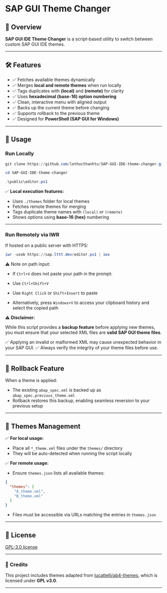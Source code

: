 # SAP GUI Theme Changer

## 📄 Overview

**SAP GUI IDE Theme Changer** is a script-based utility to switch between custom SAP GUI IDE themes.

---

## 🛠️ Features

* ✅ Fetches available themes dynamically
* ✅ Merges **local and remote themes** when run locally
* ✅ Tags duplicates with **(local)** and **(remote)** for clarity
* ✅ Uses **hexadecimal (base-16) option numbering**
* ✅ Clean, interactive menu with aligned output
* ✅ Backs up the current theme before changing
* ✅ Supports rollback to the previous theme
* ✅ Designed for **PowerShell (SAP GUI for Windows)**

---

## 🚀 Usage

### **Run Locally**

```powershell
git clone https://github.com/lethucthanhtu/SAP-GUI-IDE-theme-changer.git
```

```powershell
cd SAP-GUI-IDE-theme-changer
```

```powershell
.\public\editor.ps1
```

✅ **Local execution features:**

* Uses `./themes` folder for local themes
* Fetches remote themes for merging
* Tags duplicate theme names with `(local)` or `(remote)`
* Shows options using **base-16 (hex)** numbering

---

### **Run Remotely via IWR**

If hosted on a public server with HTTPS:

```powershell
iwr -useb https://sap.lttt.dev/editor.ps1 | iex
```

⚠️ Note on path input:

* If `Ctrl+V` does not paste your path in the prompt:

* Use `Ctrl+Shift+V`

* Use `Right Click` or `Shift+Insert` to paste

* Alternatively, press `Windows+V` to access your clipboard history and select the copied path

⚠️ **Disclaimer:**

While this script provides a **backup feature** before applying new themes,
you must ensure that your selected XML files are **valid SAP GUI theme files**.

✅ Applying an invalid or malformed XML may cause unexpected behavior in your SAP GUI.
✅ Always verify the integrity of your theme files before use.

---

## 🔄 Rollback Feature

When a theme is applied:

* The existing `abap_spec.xml` is backed up as `abap_spec.previous_theme.xml`
* Rollback restores this backup, enabling seamless reversion to your previous setup

---

## 📂 Themes Management

✅ **For local usage:**

* Place all `*_theme.xml` files under the `themes/` directory
* They will be auto-detected when running the script locally

✅ **For remote usage:**

* Ensure `themes.json` lists all available themes:

```json
{
  "themes": [
    "A_theme.xml",
    "B_theme.xml"
  ]
}
```

* Files must be accessible via URLs matching the entries in `themes.json`

---

## 📝 License

[GPL-3.0 license](./LICENSE)

---

### 🙏 **Credits**

This project includes themes adapted from [lucattelli/ab4-themes](https://github.com/lucattelli/ab4-themes),
which is licensed under **GPL v3.0**.

---
